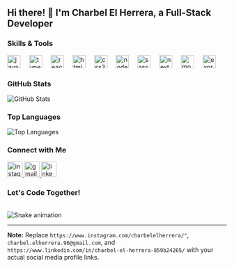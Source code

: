 <h2 align="left">Hi there! 👋 I'm Charbel El Herrera, a Full-Stack Developer</h2>

### Skills & Tools
<div align="left">
  <img src="https://cdn.jsdelivr.net/gh/devicons/devicon/icons/javascript/javascript-original.svg" height="30" alt="javascript logo" />
  <img width="12" />
  <img src="https://cdn.jsdelivr.net/gh/devicons/devicon/icons/typescript/typescript-original.svg" height="30" alt="typescript logo" />
  <img width="12" />
  <img src="https://cdn.jsdelivr.net/gh/devicons/devicon/icons/react/react-original.svg" height="30" alt="react logo" />
  <img width="12" />
  <img src="https://cdn.jsdelivr.net/gh/devicons/devicon/icons/html5/html5-original.svg" height="30" alt="html5 logo" />
  <img width="12" />
  <img src="https://cdn.jsdelivr.net/gh/devicons/devicon/icons/css3/css3-original.svg" height="30" alt="css3 logo" />
  <img width="12" />
  <img src="https://cdn.jsdelivr.net/gh/devicons/devicon/icons/nodejs/nodejs-original.svg" height="30" alt="node.js logo" />
  <img width="12" />
  <img src="https://cdn.jsdelivr.net/gh/devicons/devicon/icons/sass/sass-original.svg" height="30" alt="sass logo" />
  <img width="12" />
  <img src="https://cdn.jsdelivr.net/gh/devicons/devicon/icons/nextjs/nextjs-original.svg" height="30" alt="next.js logo" />
  <img width="12" />
  <img src="https://cdn.jsdelivr.net/gh/devicons/devicon/icons/mongodb/mongodb-original.svg" height="30" alt="mongodb logo" />
  <img width="12" />
  <img src="https://cdn.jsdelivr.net/gh/devicons/devicon/icons/express/express-original.svg" height="30" alt="express.js logo" />
</div>


### GitHub Stats
![GitHub Stats](https://github-readme-stats.vercel.app/api?username=charbel222&show_icons=true&count_private=true&theme=dracula&hide_border=true)

### Top Languages
![Top Languages](https://github-readme-stats.vercel.app/api/top-langs/?username=charbel222&layout=compact&langs_count=10&theme=dracula&hide_border=true
)







### Connect with Me
<div align="left">
  <a href="https://www.instagram.com/charbelelherrera/">
    <img src="https://img.shields.io/static/v1?message=Instagram&logo=instagram&label=&color=E4405F&logoColor=white&labelColor=&style=for-the-badge" height="35" alt="instagram logo"  />
  </a>
  <a href="charbel.elherrera.96@gmail.com">
    <img src="https://img.shields.io/static/v1?message=Gmail&logo=gmail&label=&color=D14836&logoColor=white&labelColor=&style=for-the-badge" height="35" alt="gmail logo"  />
  </a>
  <a href="https://www.linkedin.com/in/charbel-el-herrera-859b24265/">
    <img src="https://img.shields.io/static/v1?message=LinkedIn&logo=linkedin&label=&color=0077B5&logoColor=white&labelColor=&style=for-the-badge" height="35" alt="linkedin logo"  />
  </a>
</div>

### Let's Code Together!
<br clear="both">
<img src="https://raw.githubusercontent.com/maurodesouza/maurodesouza/output/snake.svg" alt="Snake animation" />

---

**Note:** Replace `https://www.instagram.com/charbelelherrera/"`, `charbel.elherrera.96@gmail.com`, and `https://www.linkedin.com/in/charbel-el-herrera-859b24265/` with your actual social media profile links.

